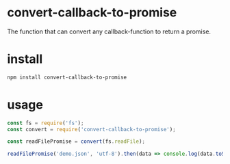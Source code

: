 # convert-callback-to-promise
The function that can convert any callback-function to return a promise.

# install
```sh
npm install convert-callback-to-promise
```

# usage
```javascript
const fs = require('fs');
const convert = require('convert-callback-to-promise');

const readFilePromise = convert(fs.readFile);

readFilePromise('demo.json', 'utf-8').then(data => console.log(data.toString()));
```